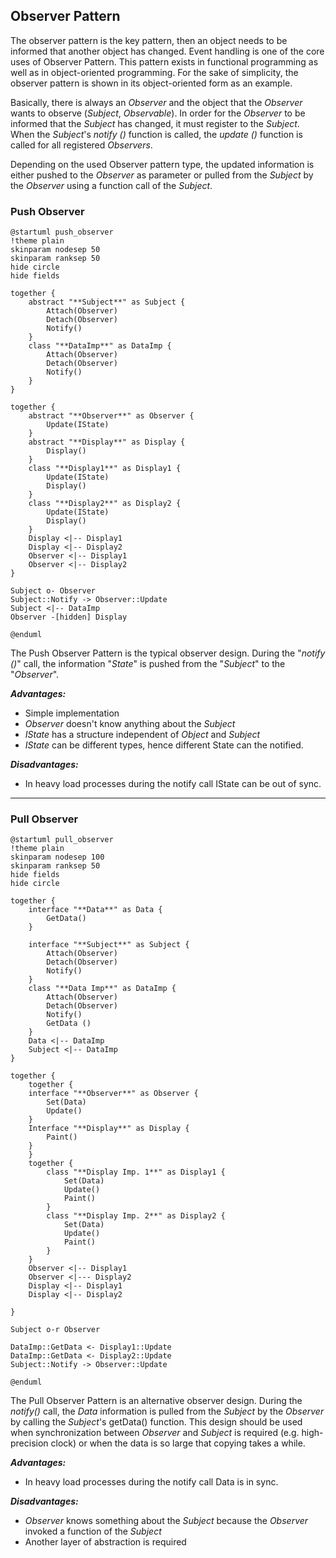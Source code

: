 ## Observer Pattern

The observer pattern is the key pattern, then an object needs to be informed that another object has changed. Event handling is one of the core uses of Observer Pattern. This pattern exists in functional programming as well as in object-oriented programming. For the sake of simplicity, the observer pattern is shown in its object-oriented form as an example.

Basically, there is always an *Observer* and the object that the *Observer* wants to observe (*Subject*, *Observable*).
In order for the *Observer* to be informed that the *Subject* has changed, it must register to the *Subject*.
When the *Subject*'s *notify ()* function is called, the *update ()* function is called for all registered *Observers*.

Depending on the used Observer pattern type, the updated information is either pushed to the *Observer* as parameter or pulled from the *Subject* by the *Observer* using a function call of the *Subject*.

### **Push Observer**

```plantuml
@startuml push_observer
!theme plain
skinparam nodesep 50
skinparam ranksep 50
hide circle
hide fields

together {
    abstract "**Subject**" as Subject {
        Attach(Observer) 
        Detach(Observer)
        Notify()
    }
    class "**DataImp**" as DataImp {
        Attach(Observer)
        Detach(Observer)
        Notify()
    }
}

together {
    abstract "**Observer**" as Observer {
        Update(IState)
    }
    abstract "**Display**" as Display {
        Display()
    }
    class "**Display1**" as Display1 {
        Update(IState)
        Display()
    }
    class "**Display2**" as Display2 {
        Update(IState)
        Display()
    }
    Display <|-- Display1
    Display <|-- Display2
    Observer <|-- Display1
    Observer <|-- Display2
}

Subject o- Observer 
Subject::Notify -> Observer::Update
Subject <|-- DataImp
Observer -[hidden] Display

@enduml
```

The Push Observer Pattern is the typical observer design. During the "*notify ()*" call, the information "*State*" is pushed from the "*Subject*" to the "*Observer*".

***Advantages:***

- Simple implementation
- *Observer* doesn't know anything about the *Subject*
- *IState* has a structure independent of *Object* and *Subject*
- *IState* can be different types, hence different State can the notified.

***Disadvantages:***

- In heavy load processes during the notify call IState can be out of sync.

***

### **Pull Observer**

```plantuml
@startuml pull_observer
!theme plain
skinparam nodesep 100
skinparam ranksep 50
hide fields
hide circle

together {
    interface "**Data**" as Data {
        GetData()
    }

    interface "**Subject**" as Subject {
        Attach(Observer) 
        Detach(Observer)
        Notify()
    }
    class "**Data Imp**" as DataImp {
        Attach(Observer)
        Detach(Observer)
        Notify()
        GetData ()
    }
    Data <|-- DataImp
    Subject <|-- DataImp
}

together {
    together {
    interface "**Observer**" as Observer {
        Set(Data)
        Update()
    }
    Interface "**Display**" as Display {
        Paint()
    }
    }
    together {
        class "**Display Imp. 1**" as Display1 {
            Set(Data)
            Update()
            Paint()
        }
        class "**Display Imp. 2**" as Display2 {
            Set(Data)
            Update()
            Paint()
        }
    }
    Observer <|-- Display1
    Observer <|--- Display2
    Display <|-- Display1
    Display <|-- Display2

}

Subject o-r Observer

DataImp::GetData <- Display1::Update 
DataImp::GetData <- Display2::Update 
Subject::Notify -> Observer::Update

@enduml
```

The Pull Observer Pattern is an alternative observer design. During the *notify()* call, the *Data* information is pulled from the *Subject* by the *Observer* by calling the *Subject*'s getData() function. This design should be used when synchronization between *Observer* and *Subject* is required (e.g. high-precision clock) or when the data is so large that copying takes a while.

***Advantages:***

- In heavy load processes during the notify call Data is in sync.

***Disadvantages:***

- *Observer* knows something about the *Subject* because the *Observer* invoked a function of the *Subject*
- Another layer of abstraction is required

